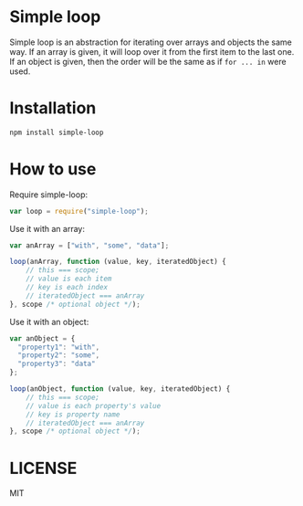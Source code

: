 Simple loop
=============

Simple loop is an abstraction for iterating over arrays and objects the same way.
If an array is given, it will loop over it from the first item to the last one.
If an object is given, then the order will be the same as if `for ... in` were used.

Installation
============

```bash
npm install simple-loop
```

How to use
==========

Require simple-loop:


```js
var loop = require("simple-loop");
```

Use it with an array:

```js
var anArray = ["with", "some", "data"];

loop(anArray, function (value, key, iteratedObject) {
    // this === scope;
    // value is each item
    // key is each index
    // iteratedObject === anArray
}, scope /* optional object */);
```

Use it with an object:

```js
var anObject = {
  "property1": "with",
  "property2": "some",
  "property3": "data"
};

loop(anObject, function (value, key, iteratedObject) {
    // this === scope;
    // value is each property's value
    // key is property name
    // iteratedObject === anArray
}, scope /* optional object */);
```

LICENSE
=======

MIT
